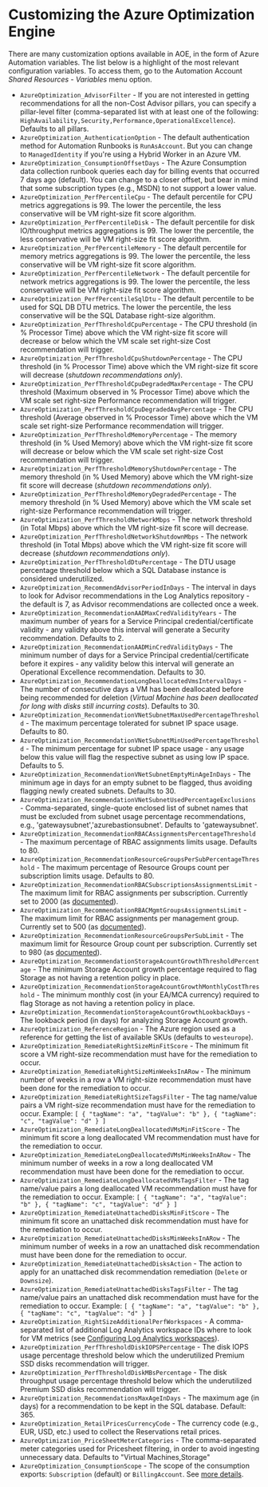 # Customizing the Azure Optimization Engine

There are many customization options available in AOE, in the form of Azure Automation variables. The list below is a highlight of the most relevant configuration variables. To access them, go to the Automation Account _Shared Resources - Variables_ menu option.

* `AzureOptimization_AdvisorFilter` - If you are not interested in getting recommendations for all the non-Cost Advisor pillars, you can specify a pillar-level filter (comma-separated list with at least one of the following: `HighAvailability,Security,Performance,OperationalExcellence`). Defaults to all pillars.
* `AzureOptimization_AuthenticationOption` - The default authentication method for Automation Runbooks is `RunAsAccount`. But you can change to `ManagedIdentity` if you're using a Hybrid Worker in an Azure VM.
* `AzureOptimization_ConsumptionOffsetDays` - The Azure Consumption data collection runbook queries each day for billing events that occurred 7 days ago (default). You can change to a closer offset, but bear in mind that some subscription types (e.g., MSDN) to not support a lower value.
* `AzureOptimization_PerfPercentileCpu` - The default percentile for CPU metrics aggregations is 99. The lower the percentile, the less conservative will be VM right-size fit score algorithm.
* `AzureOptimization_PerfPercentileDisk` - The default percentile for disk IO/throughput metrics aggregations is 99. The lower the percentile, the less conservative will be VM right-size fit score algorithm.
* `AzureOptimization_PerfPercentileMemory` - The default percentile for memory metrics aggregations is 99. The lower the percentile, the less conservative will be VM right-size fit score algorithm.
* `AzureOptimization_PerfPercentileNetwork` - The default percentile for network metrics aggregations is 99. The lower the percentile, the less conservative will be VM right-size fit score algorithm.
* `AzureOptimization_PerfPercentileSqlDtu` - The default percentile to be used for SQL DB DTU metrics. The lower the percentile, the less conservative will be the SQL Database right-size algorithm.
* `AzureOptimization_PerfThresholdCpuPercentage` - The CPU threshold (in % Processor Time) above which the VM right-size fit score will decrease or below which the VM scale set right-size Cost recommendation will trigger.
* `AzureOptimization_PerfThresholdCpuShutdownPercentage` - The CPU threshold (in % Processor Time) above which the VM right-size fit score will decrease (_shutdown recommendations only_).
* `AzureOptimization_PerfThresholdCpuDegradedMaxPercentage` - The CPU threshold (Maximum observed in % Processor Time) above which the VM scale set right-size Performance recommendation will trigger.
* `AzureOptimization_PerfThresholdCpuDegradedAvgPercentage` - The CPU threshold (Average observed in % Processor Time) above which the VM scale set right-size Performance recommendation will trigger.
* `AzureOptimization_PerfThresholdMemoryPercentage` - The memory threshold (in % Used Memory) above which the VM right-size fit score will decrease or below which the VM scale set right-size Cost recommendation will trigger.
* `AzureOptimization_PerfThresholdMemoryShutdownPercentage` - The memory threshold (in % Used Memory) above which the VM right-size fit score will decrease (_shutdown recommendations only_).
* `AzureOptimization_PerfThresholdMemoryDegradedPercentage` - The memory threshold (in % Used Memory) above which the VM scale set right-size Performance recommendation will trigger.
* `AzureOptimization_PerfThresholdNetworkMbps` - The network threshold (in Total Mbps) above which the VM right-size fit score will decrease.
* `AzureOptimization_PerfThresholdNetworkShutdownMbps` - The network threshold (in Total Mbps) above which the VM right-size fit score will decrease (_shutdown recommendations only_).
* `AzureOptimization_PerfThresholdDtuPercentage` - The DTU usage percentage threshold below which a SQL Database instance is considered underutilized.
* `AzureOptimization_RecommendAdvisorPeriodInDays` - The interval in days to look for Advisor recommendations in the Log Analytics repository - the default is 7, as Advisor recommendations are collected once a week.
* `AzureOptimization_RecommendationAADMaxCredValidityYears` - The maximum number of years for a Service Principal credential/certificate validity - any validity above this interval will generate a Security recommendation. Defaults to 2.
* `AzureOptimization_RecommendationAADMinCredValidityDays` - The minimum number of days for a Service Principal credential/certificate before it expires - any validity below this interval will generate an Operational Excellence recommendation. Defaults to 30.
* `AzureOptimization_RecommendationLongDeallocatedVmsIntervalDays` - The number of consecutive days a VM has been deallocated before being recommended for deletion (_Virtual Machine has been deallocated for long with disks still incurring costs_). Defaults to 30.
* `AzureOptimization_RecommendationVNetSubnetMaxUsedPercentageThreshold` - The maximum percentage tolerated for subnet IP space usage. Defaults to 80.
* `AzureOptimization_RecommendationVNetSubnetMinUsedPercentageThreshold` - The minimum percentage for subnet IP space usage - any usage below this value will flag the respective subnet as using low IP space. Defaults to 5.
* `AzureOptimization_RecommendationVNetSubnetEmptyMinAgeInDays` - The minimum age in days for an empty subnet to be flagged, thus avoiding flagging newly created subnets. Defaults to 30.
* `AzureOptimization_RecommendationVNetSubnetUsedPercentageExclusions` - Comma-separated, single-quote enclosed list of subnet names that must be excluded from subnet usage percentage recommendations, e.g., 'gatewaysubnet','azurebastionsubnet'. Defaults to 'gatewaysubnet'.
* `AzureOptimization_RecommendationRBACAssignmentsPercentageThreshold` - The maximum percentage of RBAC assignments limits usage. Defaults to 80.
* `AzureOptimization_RecommendationResourceGroupsPerSubPercentageThreshold` - The maximum percentage of Resource Groups count per subscription limits usage. Defaults to 80.
* `AzureOptimization_RecommendationRBACSubscriptionsAssignmentsLimit` - The maximum limit for RBAC assignments per subscription. Currently set to 2000 (as [documented](https://docs.microsoft.com/en-us/azure/azure-resource-manager/management/azure-subscription-service-limits#azure-rbac-limits)).
* `AzureOptimization_RecommendationRBACMgmtGroupsAssignmentsLimit` - The maximum limit for RBAC assignments per management group. Currently set to 500 (as [documented](https://docs.microsoft.com/en-us/azure/azure-resource-manager/management/azure-subscription-service-limits#azure-rbac-limits)).
* `AzureOptimization_RecommendationResourceGroupsPerSubLimit` - The maximum limit for Resource Group count per subscription. Currently set to 980 (as [documented](https://docs.microsoft.com/en-us/azure/azure-resource-manager/management/azure-subscription-service-limits#subscription-limits)).
* `AzureOptimization_RecommendationStorageAcountGrowthThresholdPercentage` - The minimum Storage Account growth percentage required to flag Storage as not having a retention policy in place.
* `AzureOptimization_RecommendationStorageAcountGrowthMonthlyCostThreshold` - The minimum monthly cost (in your EA/MCA currency) required to flag Storage as not having a retention policy in place.
* `AzureOptimization_RecommendationStorageAcountGrowthLookbackDays` - The lookback period (in days) for analyzing Storage Account growth.
* `AzureOptimization_ReferenceRegion` - The Azure region used as a reference for getting the list of available SKUs (defaults to `westeurope`).
* `AzureOptimization_RemediateRightSizeMinFitScore` - The minimum fit score a VM right-size recommendation must have for the remediation to occur.
* `AzureOptimization_RemediateRightSizeMinWeeksInARow` - The minimum number of weeks in a row a VM right-size recommendation must have been done for the remediation to occur.
* `AzureOptimization_RemediateRightSizeTagsFilter` - The tag name/value pairs a VM right-size recommendation must have for the remediation to occur. Example: `[ { "tagName": "a", "tagValue": "b" }, { "tagName": "c", "tagValue": "d" } ]`
* `AzureOptimization_RemediateLongDeallocatedVMsMinFitScore` - The minimum fit score a long deallocated VM recommendation must have for the remediation to occur.
* `AzureOptimization_RemediateLongDeallocatedVMsMinWeeksInARow` - The minimum number of weeks in a row a long deallocated VM recommendation must have been done for the remediation to occur.
* `AzureOptimization_RemediateLongDeallocatedVMsTagsFilter` - The tag name/value pairs a long deallocated VM recommendation must have for the remediation to occur. Example: `[ { "tagName": "a", "tagValue": "b" }, { "tagName": "c", "tagValue": "d" } ]`
* `AzureOptimization_RemediateUnattachedDisksMinFitScore` - The minimum fit score an unattached disk recommendation must have for the remediation to occur.
* `AzureOptimization_RemediateUnattachedDisksMinWeeksInARow` - The minimum number of weeks in a row an unattached disk recommendation must have been done for the remediation to occur.
* `AzureOptimization_RemediateUnattachedDisksAction` - The action to apply for an unattached disk recommendation remediation (`Delete` or `Downsize`).
* `AzureOptimization_RemediateUnattachedDisksTagsFilter` - The tag name/value pairs an unattached disk recommendation must have for the remediation to occur. Example: `[ { "tagName": "a", "tagValue": "b" }, { "tagName": "c", "tagValue": "d" } ]`
* `AzureOptimization_RightSizeAdditionalPerfWorkspaces` - A comma-separated list of additional Log Analytics workspace IDs where to look for VM metrics (see [Configuring Log Analytics workspaces](./configuring-workspaces.md)).
* `AzureOptimization_PerfThresholdDiskIOPSPercentage` - The disk IOPS usage percentage threshold below which the underutilized Premium SSD disks recommendation will trigger.
* `AzureOptimization_PerfThresholdDiskMBsPercentage` - The disk throughput usage percentage threshold below which the underutilized Premium SSD disks recommendation will trigger.
* `AzureOptimization_RecommendationsMaxAgeInDays` - The maximum age (in days) for a recommendation to be kept in the SQL database. Default: 365.
* `AzureOptimization_RetailPricesCurrencyCode` - The currency code (e.g., EUR, USD, etc.) used to collect the Reservations retail prices.
* `AzureOptimization_PriceSheetMeterCategories` - The comma-separated meter categories used for Pricesheet filtering, in order to avoid ingesting unnecessary data. Defaults to "Virtual Machines,Storage"
* `AzureOptimization_ConsumptionScope` - The scope of the consumption exports: `Subscription` (default) or `BillingAccount`. See [more details](#enabling-the-reservations-and-benefits-usage-workbooks).

